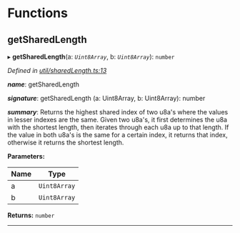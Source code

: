 

# Functions

<a id="getsharedlength"></a>

##  getSharedLength

▸ **getSharedLength**(a: *`Uint8Array`*, b: *`Uint8Array`*): `number`

*Defined in [util/sharedLength.ts:13](https://github.com/polkadot-js/common/blob/3bc1b75/packages/trie-hash/src/util/sharedLength.ts#L13)*

*__name__*: getSharedLength

*__signature__*: getSharedLength (a: Uint8Array, b: Uint8Array): number

*__summary__*: Returns the highest shared index of two u8a's where the values in lesser indexes are the same. Given two u8a's, it first determines the u8a with the shortest length, then iterates through each u8a up to that length. If the value in both u8a's is the same for a certain index, it returns that index, otherwise it returns the shortest length.

**Parameters:**

| Name | Type |
| ------ | ------ |
| a | `Uint8Array` |
| b | `Uint8Array` |

**Returns:** `number`

___

